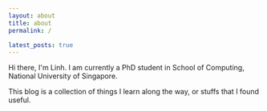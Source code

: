 ```yaml
---
layout: about
title: about
permalink: /

latest_posts: true
---
```


Hi there, I'm Linh. I am currently a PhD student in School of Computing, National University of Singapore.

This blog is a collection of things I learn along the way, or stuffs that I found useful.
